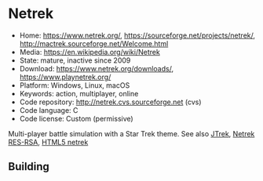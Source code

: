 # Netrek

- Home: https://www.netrek.org/, https://sourceforge.net/projects/netrek/, http://mactrek.sourceforge.net/Welcome.html
- Media: https://en.wikipedia.org/wiki/Netrek
- State: mature, inactive since 2009
- Download: https://www.netrek.org/downloads/, https://www.playnetrek.org/
- Platform: Windows, Linux, macOS
- Keywords: action, multiplayer, online
- Code repository: http://netrek.cvs.sourceforge.net (cvs)
- Code language: C
- Code license: Custom (permissive)

Multi-player battle simulation with a Star Trek theme.
See also [JTrek](http://ftp.netrek.org/pub/netrek/clients/jtrek/), [Netrek RES-RSA](https://launchpad.net/netrek-res-rsa), [HTML5 netrek](https://github.com/apsillers/html5-netrek)

## Building


